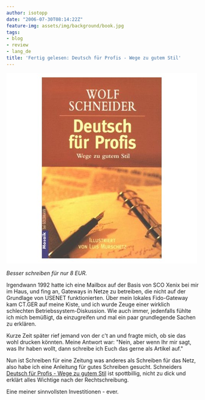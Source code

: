 ```yaml
---
author: isotopp
date: "2006-07-30T08:14:22Z"
feature-img: assets/img/background/book.jpg
tags:
- blog
- review
- lang_de
title: 'Fertig gelesen: Deutsch für Profis - Wege zu gutem Stil'
---
```


![](/uploads/deutschfuerprofis.jpg)

*Besser schreiben für nur 8 EUR.*

Irgendwann 1992 hatte ich eine Mailbox auf der Basis von SCO Xenix bei mir im Haus, und fing an, Gateways in Netze zu betreiben, die nicht auf der Grundlage von USENET funktionierten.
Über mein lokales Fido-Gateway kam CT.GER auf meine Kiste, und ich wurde Zeuge einer wirklich schlechten Betriebssystem-Diskussion.
Wie auch immer, jedenfalls fühlte ich mich bemüßigt, da einzugreifen und mal ein paar grundlegende Sachen zu erklären.

Kurze Zeit später rief jemand von der c't an und fragte mich, ob sie das wohl drucken könnten. 
Meine Antwort war: "Nein, aber wenn Ihr mir sagt, was Ihr haben wollt, dann schreibe ich Euch das gerne als Artikel auf." 

Nun ist Schreiben für eine Zeitung was anderes als Schreiben für das Netz, also habe ich eine Anleitung für gutes Schreiben gesucht.
Schneiders [Deutsch für Profis - Wege zu gutem Stil](http://www.amazon.de/gp/product/3442161754/) ist spottbillig, nicht zu dick und erklärt alles Wichtige nach der Rechtschreibung. 

Eine meiner sinnvollsten Investitionen - ever.
